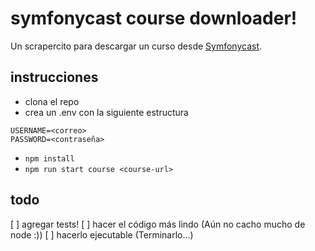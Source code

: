 # symfonycast course downloader!

Un scrapercito para descargar un curso desde [Symfonycast](https://symfonycast.com).

## instrucciones
* clona el repo
* crea un .env con la siguiente estructura
```env
USERNAME=<correo>
PASSWORD=<contraseña>
```
* `npm install`
* `npm run start course <course-url>`

## todo
[ ] agregar tests!
[ ] hacer el código más lindo (Aún no cacho mucho de node :))
[ ] hacerlo ejecutable (Terminarlo...)
